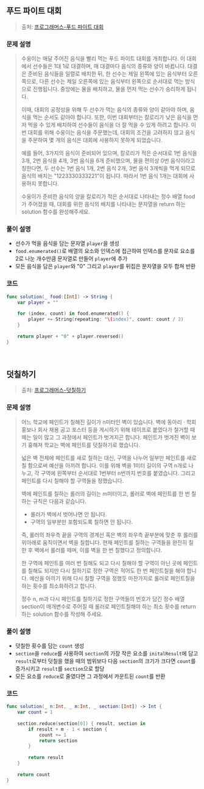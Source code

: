 ## 푸드 파이트 대회

> 출처: [프로그래머스-푸드 파이트 대회](https://school.programmers.co.kr/learn/courses/30/lessons/134240)

### 문제 설명
> 수웅이는 매달 주어진 음식을 빨리 먹는 푸드 파이트 대회를 개최합니다. 이 대회에서 선수들은 1대 1로 대결하며, 매 대결마다 음식의 종류와 양이 바뀝니다. 대결은 준비된 음식들을 일렬로 배치한 뒤, 한 선수는 제일 왼쪽에 있는 음식부터 오른쪽으로, 다른 선수는 제일 오른쪽에 있는 음식부터 왼쪽으로 순서대로 먹는 방식으로 진행됩니다. 중앙에는 물을 배치하고, 물을 먼저 먹는 선수가 승리하게 됩니다.
> 
> 이때, 대회의 공정성을 위해 두 선수가 먹는 음식의 종류와 양이 같아야 하며, 음식을 먹는 순서도 같아야 합니다. 또한, 이번 대회부터는 칼로리가 낮은 음식을 먼저 먹을 수 있게 배치하여 선수들이 음식을 더 잘 먹을 수 있게 하려고 합니다. 이번 대회를 위해 수웅이는 음식을 주문했는데, 대회의 조건을 고려하지 않고 음식을 주문하여 몇 개의 음식은 대회에 사용하지 못하게 되었습니다.
> 
> 예를 들어, 3가지의 음식이 준비되어 있으며, 칼로리가 적은 순서대로 1번 음식을 3개, 2번 음식을 4개, 3번 음식을 6개 준비했으며, 물을 편의상 0번 음식이라고 칭한다면, 두 선수는 1번 음식 1개, 2번 음식 2개, 3번 음식 3개씩을 먹게 되므로 음식의 배치는 "1223330333221"이 됩니다. 따라서 1번 음식 1개는 대회에 사용하지 못합니다.
> 
> 수웅이가 준비한 음식의 양을 칼로리가 적은 순서대로 나타내는 정수 배열 food가 주어졌을 때, 대회를 위한 음식의 배치를 나타내는 문자열을 return 하는 solution 함수를 완성해주세요.

### 풀이 설명
- 선수가 먹을 음식을 담는 문자열 `player`을 생성
- `food.enumerated()`로 배열의 요소와 인덱스에 접근하여 인덱스를 문자로 요소를 2로 나눈 개수만큼 문자열로 만들어 `player`에 추가
- 모든 음식을 담은 `player`와 "0" 그리고 `player`를 뒤집은 문자열을 모두 합쳐 반환

### 코드
```swift
func solution(_ food:[Int]) -> String {
    var player = ""
    
    for (index, count) in food.enumerated() {
        player += String(repeating: "\(index)", count: count / 2)
    }
    
    return player + "0" + player.reversed()
}
```

</br>

## 덧칠하기

> 출처: [프로그래머스-덧칠하기](https://school.programmers.co.kr/learn/courses/30/lessons/161989)

### 문제 설명
> 어느 학교에 페인트가 칠해진 길이가 n미터인 벽이 있습니다. 벽에 동아리 · 학회 홍보나 회사 채용 공고 포스터 등을 게시하기 위해 테이프로 붙였다가 철거할 때 떼는 일이 많고 그 과정에서 페인트가 벗겨지곤 합니다. 페인트가 벗겨진 벽이 보기 흉해져 학교는 벽에 페인트를 덧칠하기로 했습니다.
> 
> 넓은 벽 전체에 페인트를 새로 칠하는 대신, 구역을 나누어 일부만 페인트를 새로 칠 함으로써 예산을 아끼려 합니다. 이를 위해 벽을 1미터 길이의 구역 n개로 나누고, 각 구역에 왼쪽부터 순서대로 1번부터 n번까지 번호를 붙였습니다. 그리고 페인트를 다시 칠해야 할 구역들을 정했습니다.
> 
> 벽에 페인트를 칠하는 롤러의 길이는 m미터이고, 롤러로 벽에 페인트를 한 번 칠하는 규칙은 다음과 같습니다.
> - 롤러가 벽에서 벗어나면 안 됩니다.
> - 구역의 일부분만 포함되도록 칠하면 안 됩니다.
> 
> 즉, 롤러의 좌우측 끝을 구역의 경계선 혹은 벽의 좌우측 끝부분에 맞춘 후 롤러를 위아래로 움직이면서 벽을 칠합니다. 현재 페인트를 칠하는 구역들을 완전히 칠한 후 벽에서 롤러를 떼며, 이를 벽을 한 번 칠했다고 정의합니다.
> 
> 한 구역에 페인트를 여러 번 칠해도 되고 다시 칠해야 할 구역이 아닌 곳에 페인트를 칠해도 되지만 다시 칠하기로 정한 구역은 적어도 한 번 페인트칠을 해야 합니다. 예산을 아끼기 위해 다시 칠할 구역을 정했듯 마찬가지로 롤러로 페인트칠을 하는 횟수를 최소화하려고 합니다.
> 
> 정수 n, m과 다시 페인트를 칠하기로 정한 구역들의 번호가 담긴 정수 배열 section이 매개변수로 주어질 때 롤러로 페인트칠해야 하는 최소 횟수를 return 하는 solution 함수를 작성해 주세요.

### 풀이 설명
- 덧칠한 횟수를 담는 `count` 생성
- `section`을 `reduce`를 사용하여 `section`의 가장 작은 요소를 `initalResult`에 담고 `result`로부터 덧칠을 했을 때의 범위보다 다음 `section`의 크기가 크다면 `count`를 증가시키고 `result`를 `section`으로 할당
- 모든 요소를 `reduce`로 줄였다면 그 과정에서 카운트된 `count`를 반환

### 코드
```swift
func solution(_ n:Int, _ m:Int, _ section:[Int]) -> Int {
    var count = 1
    
    section.reduce(section[0]) { result, section in
        if result + m - 1 < section {
            count += 1
            return section
        }
        
        return result
    }
    
    return count
}
```

